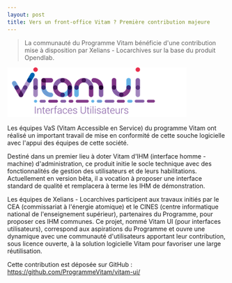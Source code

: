 ```yaml
---
layout: post
title: Vers un front-office Vitam ? Première contribution majeure
---
```

> La communauté du Programme Vitam bénéficie d'une contribution mise à disposition par Xelians - Locarchives sur la base du produit Opendlab.

![Logos](/public/images/vitam_UI.png)

Les équipes VaS (Vitam Accessible en Service) du programme Vitam ont réalisé un important travail de mise en conformité de cette souche logicielle avec l'appui des équipes de cette société.

Destiné dans un premier lieu à doter Vitam d'IHM (interface homme - machine) d'administration, ce produit initie le socle technique avec des fonctionnalités de gestion des utilisateurs et de leurs habilitations. 
Actuellement en version bêta, il a vocation à proposer une interface standard de qualité et remplacera à terme les IHM de démonstration.

Les équipes de Xelians - Locarchives participent aux travaux initiés par le CEA (commissariat à l'énergie atomique) et le CINES (centre informatique national de l'enseignement supérieur), partenaires du Programme, pour proposer ces IHM communes. 
Ce projet, nommé Vitam UI (pour interfaces utilisateurs), correspond aux aspirations du Programme et ouvre une dynamique avec une communauté d'utilisateurs apportant leur contribution, sous licence ouverte, à la solution logicielle Vitam pour favoriser une large réutilisation.

Cette contribution est déposée sur GitHub : https://github.com/ProgrammeVitam/vitam-ui/